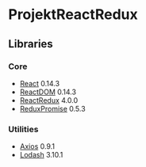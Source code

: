 # ProjektReactRedux

## Libraries

### Core

- [React](https://github.com/facebook/react) 0.14.3
- [ReactDOM](https://github.com/facebook/react) 0.14.3
- [ReactRedux](https://github.com/reactjs/react-redux) 4.0.0
- [ReduxPromise](https://github.com/acdlite/redux-promise) 0.5.3

### Utilities

- [Axios](https://github.com/mzabriskie/axios) 0.9.1
- [Lodash](https://lodash.com/) 3.10.1
